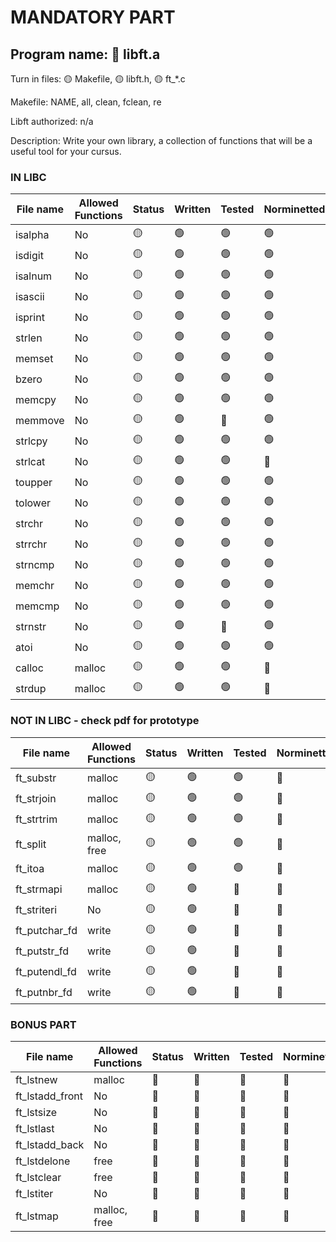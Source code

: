 # MANDATORY PART

 ## Program name: 🔴 libft.a

 Turn in files: 🟡 Makefile, 🟡 libft.h, 🟡 ft_*.c

 Makefile: NAME, all, clean, fclean, re

 Libft authorized: n/a

Description: Write your own library, a collection of functions that will be a useful tool for your cursus.

### IN LIBC

| File name | Allowed Functions | Status | Written | Tested | Norminetted | Passed tester | Final check |
| --------- | ------ | --- | ------- | ------ | ----------- | ----------- | ----------- |
| isalpha | No | 🟡 | 🟢 | 🟢 | 🟢 | 🟢 | 🔴 |
| isdigit | No | 🟡 | 🟢 | 🟢 | 🟢 | 🟢 | 🔴 |
| isalnum | No | 🟡 | 🟢 | 🟢 | 🟢 | 🟢 | 🔴 |
| isascii | No | 🟡 | 🟢 | 🟢 | 🟢 | 🟢 | 🔴 |
| isprint | No | 🟡 | 🟢 | 🟢 | 🟢 | 🟢 | 🔴 |
| strlen | No | 🟡 | 🟢 | 🟢 | 🟢 | 🟢 | 🔴 |
| memset | No | 🟡 | 🟢 | 🟢 | 🟢 | 🟢 | 🔴 |
| bzero | No | 🟡 | 🟢 | 🟢 | 🟢 | 🟢 | 🔴 |
| memcpy | No | 🟡 | 🟢 | 🟢 | 🟢 | 🟢 | 🔴 |
| memmove | No | 🟡 | 🟢 | 🔴 | 🟢 | 🟢 | 🟢 |
| strlcpy | No | 🟡 | 🟢 | 🟢 | 🟢 | 🟢 | 🔴 |
| strlcat | No | 🟡 | 🟢 | 🟢 | 🔴 | 🔴 | 🔴 |
| toupper | No | 🟡 | 🟢 | 🟢 | 🟢 | 🟢 | 🔴 |
| tolower | No | 🟡 | 🟢 | 🟢 | 🟢 | 🟢 | 🔴 |
| strchr | No | 🟡 | 🟢  | 🟢 | 🟢 | 🟢 | 🔴 |
| strrchr | No | 🟡 | 🟢 | 🟢 | 🟢 | 🟢 | 🔴 |
| strncmp | No | 🟡 | 🟢 | 🟢 | 🟢 | 🟢 | 🔴 |
| memchr | No | 🟡 | 🟢  | 🟢 | 🟢 | 🟢 | 🔴 |
| memcmp | No | 🟡 | 🟢 | 🟢 | 🟢 | 🟢 | 🔴 |
| strnstr | No |  🟡 | 🟢  | 🔴 | 🟢 | 🟢 | 🔴 |
| atoi | No | 🟡 | 🟢 | 🟢 | 🟢 | 🟢 | 🔴 |
| calloc | malloc | 🟡 | 🟢 | 🟢 | 🔴 | 🔴 | 🔴 |
| strdup | malloc | 🟡 | 🟢 | 🟢 | 🔴 | 🟢 | 🔴 |

### NOT IN LIBC - check pdf for prototype

| File name | Allowed Functions | Status | Written | Tested | Norminetted | Final check | Included in tester |
| --------- | ------ | --- | ------- | ------ | ----------- | ----------- | ----------- |
| ft_substr | malloc | 🟡 | 🟢 | 🟢 | 🔴 | 🔴 | 🔴 |
| ft_strjoin | malloc | 🟡 | 🟢 | 🟢 | 🔴 | 🔴 | 🔴 |
| ft_strtrim | malloc | 🟡 | 🟢 | 🟢 | 🔴 | 🔴 | 🔴 |
| ft_split | malloc, free | 🟡 | 🟢 | 🟢 | 🔴 | 🔴 | 🔴 |
| ft_itoa | malloc | 🟡 | 🟢 | 🟢 | 🔴 | 🔴 | 🔴 |
| ft_strmapi | malloc | 🟡 | 🟢 | 🔴 | 🔴 | 🔴 | 🔴 |
| ft_striteri | No | 🟡 | 🟢 | 🔴 | 🔴 | 🔴 | 🔴 |
| ft_putchar_fd | write | 🟡 | 🟢 | 🔴 | 🔴 | 🔴 | 🔴 |
| ft_putstr_fd | write | 🟡 | 🟢 | 🔴 | 🔴 | 🔴 | 🔴 |
| ft_putendl_fd | write | 🟡 | 🟢 | 🔴 | 🔴 | 🔴 | 🔴 |
| ft_putnbr_fd | write | 🟡 | 🟢 | 🔴 | 🔴 | 🔴 | 🔴 |

### BONUS PART

| File name | Allowed Functions | Status | Written | Tested | Norminetted | Final check | Included in tester |
| --------- | ------ | --- | ------- | ------ | ----------- | ----------- | ----------- |
| ft_lstnew | malloc | 🔴 | 🔴 | 🔴 | 🔴 | 🔴 | 🔴 |
| ft_lstadd_front | No | 🔴 | 🔴 | 🔴 | 🔴 | 🔴 | 🔴 |
| ft_lstsize | No | 🔴 | 🔴 | 🔴 | 🔴 | 🔴 | 🔴 |
| ft_lstlast | No | 🔴 | 🔴 | 🔴 | 🔴 | 🔴 | 🔴 |
| ft_lstadd_back | No | 🔴 | 🔴 | 🔴 | 🔴 | 🔴 | 🔴 |
| ft_lstdelone | free | 🔴 | 🔴 | 🔴 | 🔴 | 🔴 | 🔴 |
| ft_lstclear | free | 🔴 | 🔴 | 🔴 | 🔴 | 🔴 | 🔴 |
| ft_lstiter | No | 🔴 | 🔴 | 🔴 | 🔴 | 🔴 | 🔴 |
| ft_lstmap | malloc, free | 🔴 | 🔴 | 🔴 | 🔴 | 🔴 | 🔴 |